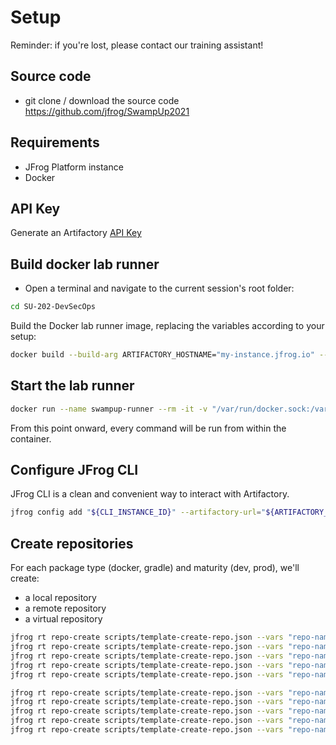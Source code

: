 # Setup

Reminder: if you're lost, please contact our training assistant!

## Source code

- git clone / download the source code
  https://github.com/jfrog/SwampUp2021

## Requirements

- JFrog Platform instance
- Docker

## API Key

Generate an Artifactory [API Key](https://www.jfrog.com/confluence/display/JFROG/User+Profile#UserProfile-APIKey)

## Build docker lab runner

- Open a terminal and navigate to the current session's root folder:
```bash
cd SU-202-DevSecOps
```

Build the Docker lab runner image, replacing the variables according to your setup:
```bash
docker build --build-arg ARTIFACTORY_HOSTNAME="my-instance.jfrog.io" --build-arg ARTIFACTORY_LOGIN="foo@bar.com" --build-arg ARTIFACTORY_API_KEY='MY_API_KEY' -t swampup:runner . 
```

## Start the lab runner

```bash
docker run --name swampup-runner --rm -it -v "/var/run/docker.sock:/var/run/docker.sock" swampup:runner /bin/sh
```

From this point onward, every command will be run from within the container.

## Configure JFrog CLI

JFrog CLI is a clean and convenient way to interact with Artifactory.

```bash
jfrog config add "${CLI_INSTANCE_ID}" --artifactory-url="${ARTIFACTORY_URL}" --user="${ARTIFACTORY_LOGIN}" --apikey="${ARTIFACTORY_API_KEY}" --interactive=false
```

## Create repositories

For each package type (docker, gradle) and maturity (dev, prod), we'll create:
- a local repository
- a remote repository
- a virtual repository

```bash
jfrog rt repo-create scripts/template-create-repo.json --vars "repo-name=devsecops-docker-dev-local;repo-type=local;tech=docker" --server-id="${CLI_INSTANCE_ID}"
jfrog rt repo-create scripts/template-create-repo.json --vars "repo-name=devsecops-docker-prod-local;repo-type=local;tech=docker" --server-id="${CLI_INSTANCE_ID}"
jfrog rt repo-create scripts/template-create-repo.json --vars "repo-name=devsecops-docker-remote;repo-type=remote;tech=docker;url=https://registry-1.docker.io/" --server-id="${CLI_INSTANCE_ID}"
jfrog rt repo-create scripts/template-create-repo.json --vars "repo-name=devsecops-docker-dev;repo-type=virtual;tech=docker;repositories=devsecops-docker-remote,devsecops-docker-dev-local;default=devsecops-docker-dev-local" --server-id="${CLI_INSTANCE_ID}"
jfrog rt repo-create scripts/template-create-repo.json --vars "repo-name=devsecops-docker-prod;repo-type=virtual;tech=docker;repositories=devsecops-docker-remote,devsecops-docker-prod-local;default=devsecops-docker-prod-local" --server-id="${CLI_INSTANCE_ID}"

jfrog rt repo-create scripts/template-create-repo.json --vars "repo-name=devsecops-gradle-dev-local;repo-type=local;tech=gradle" --server-id="${CLI_INSTANCE_ID}"
jfrog rt repo-create scripts/template-create-repo.json --vars "repo-name=devsecops-gradle-prod-local;repo-type=local;tech=gradle" --server-id="${CLI_INSTANCE_ID}"
jfrog rt repo-create scripts/template-create-repo.json --vars "repo-name=devsecops-gradle-remote;repo-type=remote;tech=gradle;url=https://jcenter.bintray.com" --server-id="${CLI_INSTANCE_ID}"
jfrog rt repo-create scripts/template-create-repo.json --vars "repo-name=devsecops-gradle-dev;repo-type=virtual;tech=gradle;repositories=devsecops-gradle-remote,devsecops-gradle-dev-local;default=devsecops-gradle-dev-local" --server-id="${CLI_INSTANCE_ID}"
jfrog rt repo-create scripts/template-create-repo.json --vars "repo-name=devsecops-gradle-prod;repo-type=virtual;tech=gradle;repositories=devsecops-gradle-remote,devsecops-gradle-prod-local;default=devsecops-gradle-prod-local" --server-id="${CLI_INSTANCE_ID}"
```
